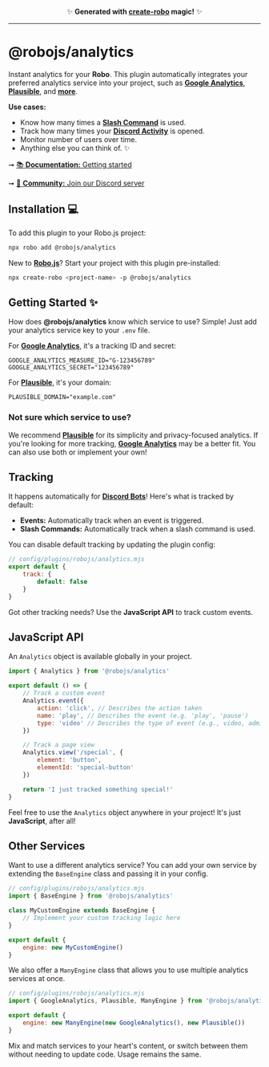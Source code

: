 <p align="center">✨ <strong>Generated with <a href="https://roboplay.dev/create-robo">create-robo</a> magic!</strong> ✨</p>

---

# @robojs/analytics

Instant analytics for your **Robo**. This plugin automatically integrates your preferred analytics service into your project, such as **[Google Analytics](https://analytics.google.com)**, **[Plausible](https://plausible.io)**, and **[more](#other-services)**.

**Use cases:**

- Know how many times a **[Slash Command](https://robojs.dev/discord-bots/commands)** is used.
- Track how many times your **[Discord Activity](https://robojs.dev/discord-activities/getting-started)** is opened.
- Monitor number of users over time.
- Anything else you can think of. ✨

➞ [📚 **Documentation:** Getting started](https://docs.roboplay.dev/docs/getting-started)

➞ [🚀 **Community:** Join our Discord server](https://roboplay.dev/discord)

## Installation 💻

To add this plugin to your Robo.js project:

```bash
npx robo add @robojs/analytics
```

New to **[Robo.js](https://robojs.dev)**? Start your project with this plugin pre-installed:

```bash
npx create-robo <project-name> -p @robojs/analytics
```

## Getting Started ✨

How does **@robojs/analytics** know which service to use? Simple! Just add your analytics service key to your `.env` file.

For **[Google Analytics](https://analytics.google.com)**, it's a tracking ID and secret:

```env
GOOGLE_ANALYTICS_MEASURE_ID="G-123456789"
GOOGLE_ANALYTICS_SECRET="123456789"
```

For **[Plausible](https://plausible.io)**, it's your domain:

```env
PLAUSIBLE_DOMAIN="example.com"
```

### Not sure which service to use?

We recommend **[Plausible](https://plausible.io)** for its simplicity and privacy-focused analytics. If you're looking for more tracking, **[Google Analytics](https://analytics.google.com)** may be a better fit. You can also use both or implement your own!

## Tracking

It happens automatically for **[Discord Bots](https://robojs.dev/discord-bots/getting-started)**! Here's what is tracked by default:

- **Events:** Automatically track when an event is triggered.
- **Slash Commands:** Automatically track when a slash command is used.

You can disable default tracking by updating the plugin config:

```javascript
// config/plugins/robojs/analytics.mjs
export default {
	track: {
		default: false
	}
}
```

Got other tracking needs? Use the **JavaScript API** to track custom events.

## JavaScript API

An `Analytics` object is available globally in your project.

```javascript
import { Analytics } from '@robojs/analytics'

export default () => {
	// Track a custom event
	Analytics.event({
		action: 'click', // Describes the action taken
		name: 'play', // Describes the event (e.g. 'play', 'pause')
		type: 'video' // Describes the type of event (e.g., video, admin)
	})

	// Track a page view
	Analytics.view('/special', {
		element: 'button',
		elementId: 'special-button'
	})

	return 'I just tracked something special!'
}
```

Feel free to use the `Analytics` object anywhere in your project! It's just **JavaScript**, after all!

## Other Services

Want to use a different analytics service? You can add your own service by extending the `BaseEngine` class and passing it in your config.

```javascript
// config/plugins/robojs/analytics.mjs
import { BaseEngine } from '@robojs/analytics'

class MyCustomEngine extends BaseEngine {
	// Implement your custom tracking logic here
}

export default {
	engine: new MyCustomEngine()
}
```

We also offer a `ManyEngine` class that allows you to use multiple analytics services at once.

```javascript
// config/plugins/robojs/analytics.mjs
import { GoogleAnalytics, Plausible, ManyEngine } from '@robojs/analytics'

export default {
	engine: new ManyEngine(new GoogleAnalytics(), new Plausible())
}
```

Mix and match services to your heart's content, or switch between them without needing to update code. Usage remains the same.
